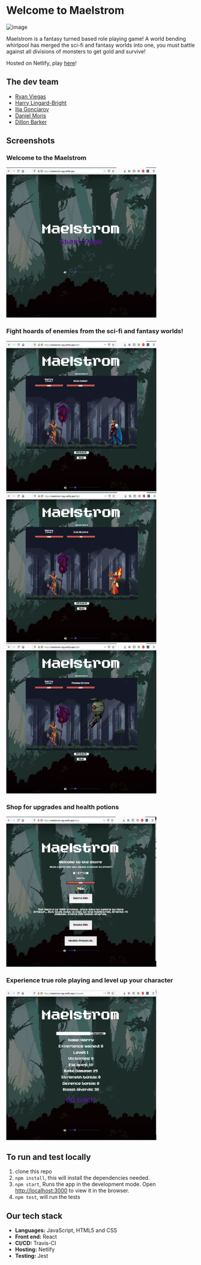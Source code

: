 # Welcome to Maelstrom

![image](https://travis-ci.com/dwram/Maelstrom.svg?token=qT72mABNmswyKZFVotqL&branch=master)

Maelstrom is a fantasy turned based role playing game!
A world bending whirlpool has merged the sci-fi and fantasy worlds into one, you must battle against all divisions of monsters to get gold and survive!

Hosted on Netlify, play [here](https://maelstrom-rpg.netlify.app/)!

## The dev team
- [Ryan Viegas](https://github.com/rjkviegas)
- [Harry Lingard-Bright](https://github.com/harrylb14/)
- [Ilja Gonciarov](https://github.com/Gonciarov)
- [Daniel Moris](https://github.com/dwram)
- [Dillon Barker](https://github.com/DillonBarker)

## Screenshots

### Welcome to the Maelstrom
<img src="public/screenshots/Title page.png" width="400" height="400" >

### Fight hoards of enemies from the sci-fi and fantasy worlds! 
<img src="public/screenshots/Fight 1.png" width="400" height="400">
<img src="public/screenshots/Fight 2.png" width="400" height="400">
<img src="public/screenshots/Fight 3.png" width="400" height="400">

### Shop for upgrades and health potions
<img src="public/screenshots/Shop.png" width="400" height="400">

### Experience true role playing and level up your character
<img src="public/screenshots/Character screen.png" width="400" height="400">

## To run and test locally

1. clone this repo
2. `npm install`, this will install the dependencies needed.
3. `npm start`, Runs the app in the development mode. Open [http://localhost:3000](http://localhost:3000) to view it in the browser.
4. `npm test`, will run the tests

## Our tech stack
- **Languages:** JavaScript, HTML5 and CSS
- **Front end:** React
- **CI/CD:** Travis-CI   
- **Hosting:** Netlify
- **Testing:** Jest
